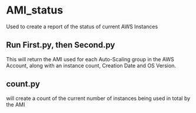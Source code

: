 # AMI_status
Used to create a report of the status of current AWS Instances

## Run First.py, then Second.py
This will return the AMI used for each Auto-Scaling group in the AWS Account, along with an instance count, Creation Date and OS Version. 

## count.py
will create a count of the current number of instances being used in total by the AMI

